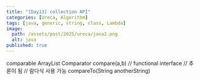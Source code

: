 ```yaml
---
title: "[Day13] collection API"
categories: [Ureca, Algorithm]
tags: [java, generic, string, class, Lambda]
image:
  path: /assets/post/2025/ureca/java2.png
  alt: java
published: true
---
```


comparable
ArrayList
Comparator<T>
compare(a,b)
// functional interface
// 추론이 됨
// 람다식 사용 가능
compareTo(String anotherString)